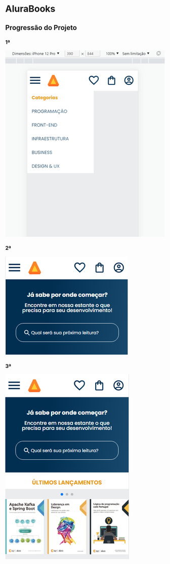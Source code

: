 # AluraBooks
## Progressão do Projeto

### 1ª
<img src="Readme/Alurabooks1.png">

### 2ª
<img src="Readme/Alurabooks2.png">

### 3ª
<img src="Readme/Alurabooks3.png">